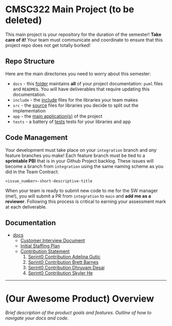 # CMSC322 Main Project (to be deleted)

This main project is your repository for the duration of the semester! **Take care of it!**
Your team must communicate and coordinate to ensure that this project repo does not get totally borked!

## Repo Structure
Here are the main directories you need to worry about this semester:
+ `docs` - this [folder](docs/README.md) maintains **all** of your project documentation: `puml` files and `README`s. You will have deliverables that require updating this documentation.
+ `include` - the [include](include/INCLUDE.md) files for the libraries your team makes
+ `src` - the [source](src/SRC.md) files for libraries you decide to split out the implementation
+ `app` - the [main application(s)](app/APP.md) of the project
+ `tests` - a battery of [tests](tests/TESTS.md) tests for your libraries and app

## Code Management

Your development must take place on your `integration` branch and *any* feature branches you make!
Each feature branch must be tied to a **sprintable PBI** that is in your Github Project backlog.
These issues will become a branch from `integration` using the same naming scheme as you did in the Team Contract:
```
<issue_number>-short-descriptive-title
```

When your team is ready to submit new code to me for the SW manager (me!), you will submit a PR from `integration` to `main` and **add me as a reviewer**.
Following this process is critical to earning your assessment mark at each deliverable.

## Documentation

+ [docs](docs/README.md)
    + [Customer Interview Document](docs/notes/customer_interview_document.md)
    + [Initial Staffing Plan](docs/notes/initial_staffing_plan.md)
    + [Contribution Statement](docs/contributions)
        1. [Sprint0 Contribution Adelina Gutic](docs/contributions/Sprint0_Contribution_AdelinaGutic.md)
        2. [Sprint0 Contribution Brett Barnes](docs/contributions/Sprint0_Contribution_BrettBarnes.md)
        3. [Sprint0 Contribution Dhruvam Desai](docs/contributions/Sprint0_Contribution_DhruvamDesai.md)
        4. [Sprint0 Contribution Skyler He](docs/contributions/Sprint0_Contribution_SkylerHe.md)
---

# (Our Awesome Product) Overview

*Brief description of the product goals and features. Outline of how to navigate your docs and code.*

